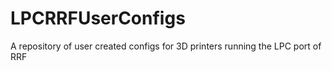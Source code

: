 # LPCRRFUserConfigs
A repository of user created configs for 3D printers running the LPC port of RRF
